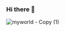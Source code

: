 ### Hi there 👋

![myworld - Copy (1)](https://user-images.githubusercontent.com/76477365/116803973-cd8cb100-ab38-11eb-8581-b16988fb2b41.png)





